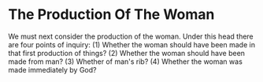 # The Production Of The Woman

We must next consider the production of the woman. Under this head there are four points of inquiry:
(1) Whether the woman should have been made in that first production of things?
(2) Whether the woman should have been made from man?
(3) Whether of man's rib?
(4) Whether the woman was made immediately by God?